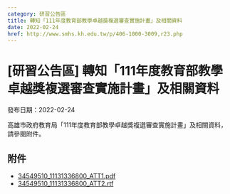 ```yaml
---
category: 研習公告區
title: 轉知「111年度教育部教學卓越獎複選審查實施計畫」及相關資料
date: 2022-02-24
href: http://www.smhs.kh.edu.tw/p/406-1000-3009,r23.php
---
```


# [研習公告區] 轉知「111年度教育部教學卓越獎複選審查實施計畫」及相關資料

發布日期：2022-02-24

高雄市政府教育局「111年度教育部教學卓越獎複選審查實施計畫」及相關資料，請參閱附件。

## 附件

- [34549510_11131336800_ATT1.pdf](https://www.smhs.kh.edu.tw/var/file/0/1000/attach/2/pta_2758_1597784_93229.pdf)
- [34549510_11131336800_ATT2.rtf](https://www.smhs.kh.edu.tw/app/index.php?Action=downloadfile&file=WVhSMFlXTm9Mekl2Y0hSaFh6STNOVGxmT0RBMk1EZ3dPRjg1TXpJeU9TNXlkR1k9&fname=0054ROGHICCCTXMPVSXSKPWTFCDGTSA114B0SSYSGGUXXWTSZWUS24DGUSOOZWRONOCCCD05HCA041WTSTTW40HC20B054ICNPRL3450LKB4ZSSW1454A0USYWPOCC2150POSWWTQOB4SWHCUS30A110)
